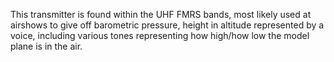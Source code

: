 This transmitter is found within the UHF FMRS bands, most likely used at airshows to give off barometric pressure, height in altitude represented by a voice, including various tones representing how high/how low the model plane is in the air.